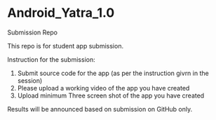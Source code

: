 # Android_Yatra_1.0
Submission Repo


This repo is for student app submission.

Instruction for the submission:

1. Submit source code for the app (as per the instruction givrn in the session)
2. Please upload a working video of the app you have created
3. Upload minimum Three screen shot of the app you have created


Results will be announced based on submission on GitHub only.
